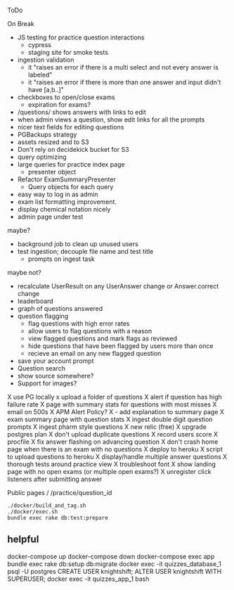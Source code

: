 ToDo

On Break
* JS testing for practice question interactions
  * cypress
  * staging site for smoke tests
* ingestion validation
  * it "raises an error if there is a multi select and not every answer is labeled"
  * it "raises an error if there is more than one answer and input didn't have [a,b..]"
* checkboxes to open/close exams
  * expiration for exams?
* /questions/<id> shows answers with links to edit
* when admin views a question, show edit links for all the prompts
* nicer text fields for editing questions
* PGBackups strategy
* assets resized and to S3
* Don't rely on decidekick bucket for S3
* query optimizing
* large queries for practice index page
  * presenter object
* Refactor ExamSummaryPresenter
  * Query objects for each query
* easy way to log in as admin
* exam list formatting improvement.
* display chemical notation nicely
* admin page under test

maybe?
* background job to clean up unused users
* test ingestion; decouple file name and test title
  * prompts on ingest task

maybe not?
* recalculate UserResult on any UserAnswer change or Answer.correct change
* leaderboard
* graph of questions answered
* question flagging
  * flag questions with high error rates
  * allow users to flag questions with a reason
  * view flagged questions and mark flags as reviewed
  * hide questions that have been flagged by users more than once
  * recieve an email on any new flagged question
* save your account prompt
* Question search
* show source somewhere?
* Support for images?

X use PG locally
x upload a folder of questions
X alert if question has high failure rate
X page with summary stats for questions with most misses
X email on 500s
X APM Alert Policy?
X - add explanation to summary page
X exam summary page with question stats
X ingest double digit question prompts
X ingest pharm style questions
X new relic (free)
X upgrade postgres plan
X don't upload duplicate questions
X record users score
X procfile
X fix answer flashing on advancing question
X don't crash home page when there is an exam with no questions
X deploy to heroku
X script to upload questions to heroku
X display/handle multiple answer questions
X thorough tests around practice view
X troubleshoot font
X show landing page with no open exams (or multiple open exams?)
X unregister click listeners after submitting answer
 
Public pages
/
/practice/question_id

```
./docker/build_and_tag.sh
./docker/exec.sh
bundle exec rake db:test:prepare
```

## helpful
docker-compose up
docker-compose down
docker-compose exec app bundle exec rake db:setup db:migrate
docker exec -it quizzes_database_1 psql -U postgres
	CREATE USER knightshift;
	ALTER USER knightshift WITH SUPERUSER;
docker exec -it quizzes_app_1 bash
